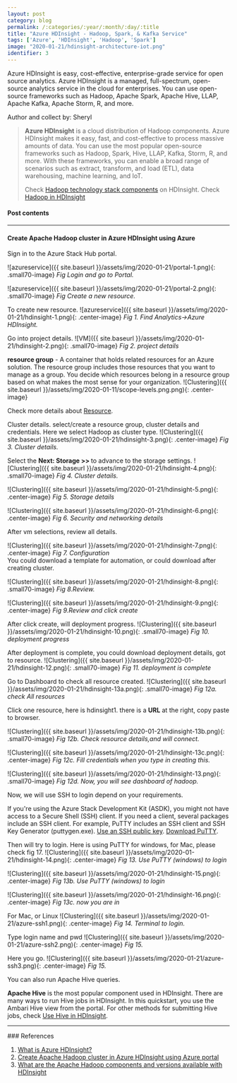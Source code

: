```yaml
---
layout: post
category: blog
permalink: /:categories/:year/:month/:day/:title
title: "Azure HDInsight - Hadoop, Spark, & Kafka Service"
tags: ['Azure', 'HDInsight', 'Hadoop', 'Spark']
image: "2020-01-21/hdinsight-architecture-iot.png"
identifier: 3
---
```

Azure HDInsight is easy, cost-effective, enterprise-grade service for open source analytics. Azure HDInsight is a managed, full-spectrum, open-source analytics service in the cloud for enterprises. You can use open-source frameworks such as Hadoop, Apache Spark, Apache Hive, LLAP, Apache Kafka, Apache Storm, R, and more.

Author and collect by: Sheryl

<!--more-->

<blockquote class="tip">
 <strong>Azure HDInsight</strong>  is a cloud distribution of Hadoop components. Azure HDInsight makes it easy, fast, and cost-effective to process massive amounts of data. You can use the most popular open-source frameworks such as Hadoop, Spark, Hive, LLAP, Kafka, Storm, R, and more. With these frameworks, you can enable a broad range of scenarios such as extract, transform, and load (ETL), data warehousing, machine learning, and IoT.
 
 
 Check <a href="https://docs.microsoft.com/en-us/azure/hdinsight/hdinsight-component-versioning">Hadoop technology stack components</a> on HDInsight.
Check <a href="https://azure.microsoft.com/en-us/services/hdinsight/">Hadoop in HDInsight</a> 
</blockquote>

<div class="list-of-contents">
  <h4>Post contents</h4>
  <ul></ul>
</div>


<hr class="with-margin">
<h4 class="header" id="quantization"> Create Apache Hadoop cluster in Azure HDInsight using Azure</h4>

Sign in to the Azure Stack Hub portal.

![azureservice]({{ site.baseurl }}/assets/img/2020-01-21/portal-1.png){: .small70-image}
<em class="figure">Fig Login and go to Portal.
</em>
<br>



![azureservice]({{ site.baseurl }}/assets/img/2020-01-21/portal-2.png){: .small70-image}
<em class="figure">Fig Create a new resource.
</em>
<br>


To create new resource.
![azureservice]({{ site.baseurl }}/assets/img/2020-01-21/hdinsight-1.png){: .center-image}
<em class="figure">Fig 1. Find Analytics->Azure HDInsight.
</em>
<br>

 
Go into project details.
![VM]({{ site.baseurl }}/assets/img/2020-01-21/hdinsight-2.png){: .small70-image}
<em class="figure">Fig 2. project details</em>
<br>

<strong>resource group</strong> - A container that holds related resources for an Azure solution. The resource group includes those resources that you want to manage as a group. You decide which resources belong in a resource group based on what makes the most sense for your organization.
![Clustering]({{ site.baseurl }}/assets/img/2020-01-11/scope-levels.png.png){: .center-image}

Check more details about <a href="https://docs.microsoft.com/en-us/azure/azure-resource-manager/management/overview">Resource</a>.


Cluster details. select/create a resource group, cluster details and credentials.
Here we select Hadoop as cluster type.
![Clustering]({{ site.baseurl }}/assets/img/2020-01-21/hdinsight-3.png){: .center-image}
<em class="figure">Fig 3. Cluster details.</em>
<br>

Select the <strong> Next: Storage >> </strong> to advance to the storage settings.
![Clustering]({{ site.baseurl }}/assets/img/2020-01-21/hdinsight-4.png){: .small70-image}
<em class="figure">Fig 4. Cluster details. </em>
<br>

![Clustering]({{ site.baseurl }}/assets/img/2020-01-21/hdinsight-5.png){: .center-image}
<em class="figure">Fig 5. Storage details</em>
<br>

![Clustering]({{ site.baseurl }}/assets/img/2020-01-21/hdinsight-6.png){: .center-image}
<em class="figure">Fig 6. Security and networking details</em>
<br>

After vm selections, review all details. 

![Clustering]({{ site.baseurl }}/assets/img/2020-01-21/hdinsight-7.png){: .center-image}
<em class="figure">Fig 7. Configuration </em>
<br>
You could download a template for automation, or could download after creating cluster.

![Clustering]({{ site.baseurl }}/assets/img/2020-01-21/hdinsight-8.png){: .small70-image}
<em class="figure">Fig 8.Review.</em>
<br>

![Clustering]({{ site.baseurl }}/assets/img/2020-01-21/hdinsight-9.png){: .center-image}
<em class="figure">Fig 9.Review  and click create </em>
<br>

After click create, will deployment progress.
![Clustering]({{ site.baseurl }}/assets/img/2020-01-21/hdinsight-10.png){: .small70-image}
<em class="figure">Fig 10. deployment progress</em>
<br>

After deployment is complete, you could download deployment details, got to resource.
![Clustering]({{ site.baseurl }}/assets/img/2020-01-21/hdinsight-12.png){: .small70-image}
<em class="figure">Fig 11. deployment is complete </em>
<br>

Go to Dashboard to check all resource created.
![Clustering]({{ site.baseurl }}/assets/img/2020-01-21/hdinsight-13a.png){: .small70-image}
<em class="figure">Fig 12a. check All resources</em>
<br>

Click one resource, here is hdinsight1. there is a <strong> URL</strong>  at the right, copy paste to browser.

![Clustering]({{ site.baseurl }}/assets/img/2020-01-21/hdinsight-13b.png){: .small70-image}
<em class="figure">Fig 12b. Check resource details,and will connect.</em>
<br>

![Clustering]({{ site.baseurl }}/assets/img/2020-01-21/hdinsight-13c.png){: .center-image}
<em class="figure">Fig 12c. Fill credentials when you type in creating this.</em>
<br>

![Clustering]({{ site.baseurl }}/assets/img/2020-01-21/hdinsight-13.png){: .small70-image}
<em class="figure">Fig 12d. Now, you will see dashboard of hadoop.</em>
<br>

Now, we will use SSH to login depend on your requirements.

If you're using the Azure Stack Development Kit (ASDK), you might not have access to a Secure Shell (SSH) client. If you need a client, several packages include an SSH client. For example, PuTTY includes an SSH client and SSH Key Generator (puttygen.exe). 
<a href="https://docs.microsoft.com/en-us/azure-stack/user/azure-stack-dev-start-howto-ssh-public-key?view=azs-2002">Use an SSH public key</a>. 
<a href="https://www.putty.org/">Download PuTTY</a>. 

Then will try to login. Here is using PuTTY for windows, for Mac, please check fig 17.
![Clustering]({{ site.baseurl }}/assets/img/2020-01-21/hdinsight-14.png){: .center-image}
<em class="figure">Fig 13. Use PuTTY (windows) to login</em>
<br>

![Clustering]({{ site.baseurl }}/assets/img/2020-01-21/hdinsight-15.png){: .center-image}
<em class="figure">Fig 13b. Use PuTTY (windows) to login</em>
<br>


![Clustering]({{ site.baseurl }}/assets/img/2020-01-21/hdinsight-16.png){: .center-image}
<em class="figure">Fig 13c. now you are in</em>
<br>

For Mac, or Linux
![Clustering]({{ site.baseurl }}/assets/img/2020-01-21/azure-ssh1.png){: .center-image}
<em class="figure">Fig 14. Terminal to login.</em>
<br>

Type login name and pwd
![Clustering]({{ site.baseurl }}/assets/img/2020-01-21/azure-ssh2.png){: .center-image}
<em class="figure">Fig 15.</em>
<br>

Here you go.
![Clustering]({{ site.baseurl }}/assets/img/2020-01-21/azure-ssh3.png){: .center-image}
<em class="figure">Fig 15.</em>
<br>

You can also run Apache Hive queries.

<strong>Apache Hive</strong> is the most popular component used in HDInsight. There are many ways to run Hive jobs in HDInsight. In this quickstart, you use the Ambari Hive view from the portal. For other methods for submitting Hive jobs, check <a href="https://docs.microsoft.com/en-us/azure/hdinsight/hadoop/hdinsight-use-hive">Use Hive in HDInsight</a>.

<hr class="with-margin">
### References

<ol>

<li><a href="https://docs.microsoft.com/en-us/azure/hdinsight/hdinsight-overview">What is Azure HDInsight?</a></li>

  <li><a href="https://docs.microsoft.com/en-us/azure/hdinsight/hadoop/apache-hadoop-linux-create-cluster-get-started-portal">Create Apache Hadoop cluster in Azure HDInsight using Azure portal</a></li>
  
  <li><a href="https://docs.microsoft.com/en-us/azure/hdinsight/hdinsight-component-versioning"> What are the Apache Hadoop components and versions available with HDInsight</a></li>
  
</ol>
